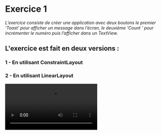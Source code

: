 # Exercice 1 
*L’exercice consiste de créer une application avec deux boutons le premier ‘Toast’ pour afficher un message dans l’écran, le deuxième ‘Count ’ pour incrémenter le numéro puis l’afficher dans un TextView.*
## L'exercice est fait en deux versions :
### 1 - En utilisant **ConstraintLayout**
### 2 - En utilisant **LinearLayout**
![Vedio demo Ex1](./HelloToastVid.mp4)
